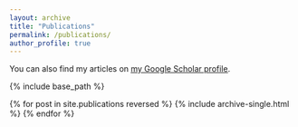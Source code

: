 ```yaml
---
layout: archive
title: "Publications"
permalink: /publications/
author_profile: true
---
```


You can also find my articles on <u><a href="https://scholar.google.com/citations?hl=en&user=5j9O6e4AAAAJ" target="_blank">my Google Scholar profile</a></u>.


{% include base_path %}

{% for post in site.publications reversed %}
  {% include archive-single.html %}
{% endfor %}
